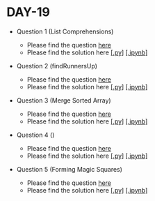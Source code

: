 # DAY-19

* Question 1 (List Comprehensions)
    * Please find the question [here](./Question-1/question.pdf)
    * Please find the solution here [[.py]](./Question-1/solution.py) [[.ipynb]](./Question-1/solution.ipynb)

* Question 2 (findRunnersUp)
    * Please find the question [here](./Question-2/question.pdf)
    * Please find the solution here [[.py]](./Question-2/solution.py) [[.ipynb]](./Question-2/solution.ipynb)

* Question 3 (Merge Sorted Array)
    * Please find the question [here](https://leetcode.com/problems/merge-sorted-array)
    * Please find the solution here [[.py]](./Question-3/solution.py) [[.ipynb]](./Question-3/solution.ipynb)

* Question 4 ()
    * Please find the question [here]()
    * Please find the solution here [[.py]](./Question-4/solution.py) [[.ipynb]](./Question-4/solution.ipynb)

* Question 5 (Forming Magic Squares)
    * Please find the question [here](./Question-5/question.pdf)
    * Please find the solution here [[.py]](./Question-5/solution.py) [[.ipynb]](./Question-5/solution.ipynb)
